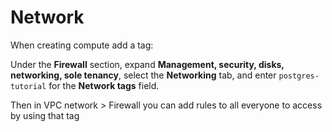 # Network

When creating compute add a tag:

Under the **Firewall** section, expand **Management, security, disks, networking, sole tenancy**, select the **Networking** tab, and enter `postgres-tutorial` for the **Network tags** field.

Then in VPC network > Firewall you can add rules to all everyone to access by using that tag